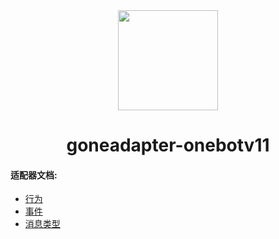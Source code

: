 <div align="center">
  <a href="https://github.com/gonebot-dev">
	<img width="160" src="https://avatars.githubusercontent.com/u/179014534?s=200&v=4" />
  </a>
  <h1>goneadapter-onebotv11</h1>
</div>

#### 适配器文档:
- [行为](./docs/actions.md)
- [事件](./docs/events.md)
- [消息类型](./docs/message_types.md)
